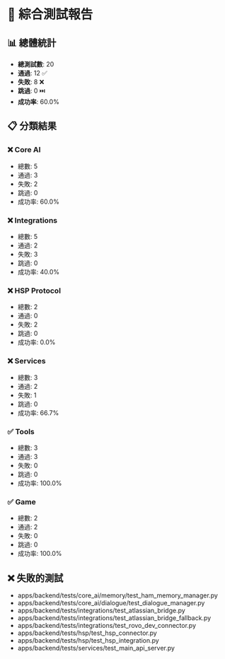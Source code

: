 
# 🧪 綜合測試報告

## 📊 總體統計
- **總測試數**: 20
- **通過**: 12 ✅
- **失敗**: 8 ❌
- **跳過**: 0 ⏭️
- **成功率**: 60.0%

## 📋 分類結果

### ❌ Core AI
- 總數: 5
- 通過: 3
- 失敗: 2
- 跳過: 0
- 成功率: 60.0%

### ❌ Integrations
- 總數: 5
- 通過: 2
- 失敗: 3
- 跳過: 0
- 成功率: 40.0%

### ❌ HSP Protocol
- 總數: 2
- 通過: 0
- 失敗: 2
- 跳過: 0
- 成功率: 0.0%

### ❌ Services
- 總數: 3
- 通過: 2
- 失敗: 1
- 跳過: 0
- 成功率: 66.7%

### ✅ Tools
- 總數: 3
- 通過: 3
- 失敗: 0
- 跳過: 0
- 成功率: 100.0%

### ✅ Game
- 總數: 2
- 通過: 2
- 失敗: 0
- 跳過: 0
- 成功率: 100.0%

## ❌ 失敗的測試
- apps/backend/tests/core_ai/memory/test_ham_memory_manager.py
- apps/backend/tests/core_ai/dialogue/test_dialogue_manager.py
- apps/backend/tests/integrations/test_atlassian_bridge.py
- apps/backend/tests/integrations/test_atlassian_bridge_fallback.py
- apps/backend/tests/integrations/test_rovo_dev_connector.py
- apps/backend/tests/hsp/test_hsp_connector.py
- apps/backend/tests/hsp/test_hsp_integration.py
- apps/backend/tests/services/test_main_api_server.py
